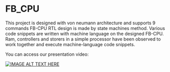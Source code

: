 # FB_CPU
This project is designed with von neumann architecture and supports 9 commands FB-CPU RTL design is made by state machines method. Various code snippets are written with machine language on the designed FB-CPU. Ram, controllers and storers in a simple processor have been observed to work together and execute machine-language code snippets. 

You can access our presentation video:


[![IMAGE ALT TEXT HERE](https://img.youtube.com/vi/NsL_BfjbCac/0.jpg)](https://youtu.be/NsL_BfjbCac)
